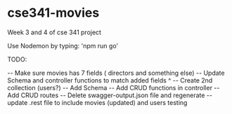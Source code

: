 # cse341-movies

Week 3 and 4 of cse 341 project

Use Nodemon by typing: 'npm run go'

TODO:

-- Make sure movies has 7 fields ( directors and something else)
-- Update Schema and controller functions to match added fields ^
-- Create 2nd collection (users?)
-- Add Schema
-- Add CRUD functions in controller
-- Add CRUD routes
-- Delete swagger-output.json file and regenerate
-- update .rest file to include movies (updated) and users testing
